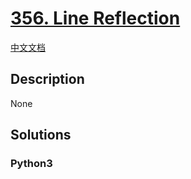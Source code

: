 # [356. Line Reflection](https://leetcode.com/problems/line-reflection)

[中文文档](/leetcode/0300-0399/0356.Line%20Reflection/README.md)

## Description

None

## Solutions

<!-- tabs:start -->

### **Python3**

```python

```

<!-- tabs:end -->
